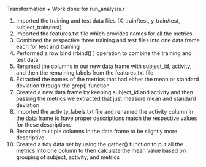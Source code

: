Transformation + Work done for run_analysis.r

1) Imported the training and test data files (X_train/test, y_train/test, subject_train/test)
2) Imported the features.txt file which provides names for all the metrics
3) Combined the respective three training and test files into one data frame each for test and training
4) Performed a row bind (rbind() ) operation to combine the training and test data
5) Renamed the columns in our new data frame with subject_id, activity, and then the remaining labels from the features.txt file
6) Extracted the names of the metrics that had either the mean or standard deviation through the grep() function
7) Created a new data frame by keeping subject_id and activity and then passing the metrics we extracted that just measure mean and standard deviation
8) Imported the activity_labels.txt file and renamed the activity column in the data frame to have proper descriptions match the respective values for these descriptions
9) Renamed multiple columns in the data frame to be slightly more descriptive
10) Created a tidy data set by using the gather() function to put all the metrics into one column to then calculate the mean value based on grouping of subject, activity, and metrics
